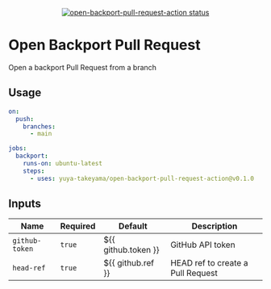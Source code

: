 <p align="center">
  <a href="https://github.com/yuya-takeyama/open-backport-pull-request-action"><img alt="open-backport-pull-request-action status" src="https://github.com/yuya-takeyama/open-backport-pull-request-action/workflows/build-test/badge.svg"></a>
</p>

# Open Backport Pull Request

Open a backport Pull Request from a branch

## Usage

```yaml
on:
  push:
    branches:
      - main

jobs:
  backport:
    runs-on: ubuntu-latest
    steps:
      - uses: yuya-takeyama/open-backport-pull-request-action@v0.1.0
```

## Inputs

| Name           | Required | Default             | Description                        |
|----------------|----------|---------------------|------------------------------------|
| `github-token` | `true`   | ${{ github.token }} | GitHub API token                   |
| `head-ref`     | `true`   | ${{ github.ref }}   | HEAD ref to create a Pull Request  |
